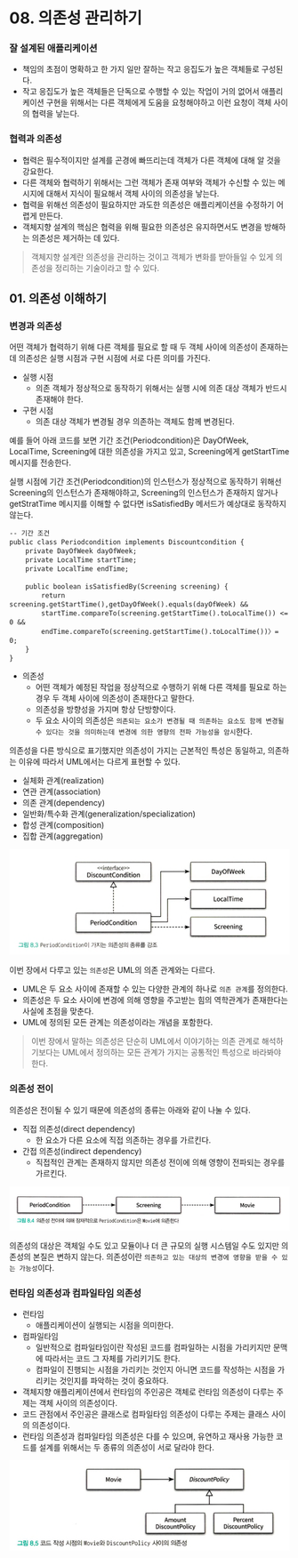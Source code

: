 # 08. 의존성 관리하기
### 잘 설계된 애플리케이션
* 책임의 초점이 명확하고 한 가지 일만 잘하는 작고 응집도가 높은 객체들로 구성된다.
* 작고 응집도가 높은 객체들은 단독으로 수행할 수 있는 작업이 거의 없어서 애플리케이션 구현을 위해서는 다른 객체에게 도움을 요청해야하고 이런 요청이 객체 사이의 협력을 낳는다.

### 협력과 의존성
* 협력은 필수적이지만 설계를 곤경에 빠뜨리는데 객체가 다른 객체에 대해 알 것을 강요한다.
* 다른 객체와 협력하기 위해서는 그런 객체가 존재 여부와 객체가 수신할 수 있는 메시지에 대해서 지식이 필요해서 객체 사이의 의존성을 낳는다.
* 협력을 위해선 의존성이 필요하지만 과도한 의존성은 애플리케이션을 수정하기 어렵게 만든다.
* 객체지향 설계의 핵심은 협력을 위해 필요한 의존성은 유지하면서도 변경을 방해하는 의존성은 제거하는 데 있다.

> 객체지향 설계란 의존성을 관리하는 것이고 객체가 변화를 받아들일 수 있게 의존성을 정리하는 기술이라고 할 수 있다.

## 01. 의존성 이해하기
### 변경과 의존성
어떤 객체가 협력하기 위해 다른 객체를 필요로 할 때 두 객체 사이에 의존성이 존재하는데 의존성은 실행 시점과 구현 시점에 서로 다른 의미를 가진다.
* 실행 시점
  * 의존 객체가 정상적으로 동작하기 위해서는 실행 시에 의존 대상 객체가 반드시 존재해야 한다.
* 구현 시점
  * 의존 대상 객체가 변경될 경우 의존하는 객체도 함께 변경된다.


예를 들어 아래 코드를 보면 기간 조건(Periodcondition)은 DayOfWeek, LocalTime, Screening에 대한 의존성을 가지고 있고, Screening에게 getStartTime 메시지를 전송한다.

실행 시점에 기간 조건(Periodcondition)의 인스턴스가 정상적으로 동작하기 위해선 Screening의 인스턴스가 존재해야하고, Screening의 인스턴스가 존재하지 않거나 getStratTime 메시지를 이해할 수 없다면 isSatisfiedBy 메서드가 예상대로 동작하지 않는다.
```
-- 기간 조건
public class Periodcondition implements Discountcondition {     
    private DayOfWeek dayOfWeek;
    private LocalTime startTime;
    private LocalTime endTime;

    public boolean isSatisfiedBy(Screening screening) {
        return screening.getStartTime(),getDayOfWeek().equals(dayOfWeek) && 
        startTime.compareTo(screening.getStartTime().toLocalTime()) <= 0 && 
        endTime.compareTo(screening.getStartTime().toLocalTime())〉= 0;
    } 
}
```

* 의존성
  * 어떤 객체가 예정된 작업을 정상적으로 수행하기 위해 다른 객체를 필요로 하는 경우 두 객체 사이에 의존성이 존재한다고 말한다.
  * 의존성을 방향성을 가지며 항상 단방향이다.
  * 두 요소 사이의 의존성은 `의존되는 요소가 변경될 때 의존하는 요소도 함께 변경될 수 있다는 것을 의미하는데 변경에 의한 영향의 전파 가능성을 암시`한다.

의존성을 다른 방식으로 표기했지만 의존성이 가지는 근본적인 특성은 동일하고, 의존하는 이유에 따라서 UML에서는 다르게 표현할 수 있다.
* 실체화 관계(realization)
* 연관 관계(association)
* 의존 관계(dependency)
* 일반화/특수화 관계(generalization/specialization)
* 합성 관계(composition)
* 집합 관계(aggregation)

<img src="./image/그림%208.3.png">

이번 장에서 다루고 있는 `의존성`은 UML의 의존 관계와는 다르다.
* UML은 두 요소 사이에 존재할 수 있는 다양한 관계의 하나로 `의존 관계`를 정의한다.
* 의존성은 두 요소 사이에 변경에 의해 영향을 주고받는 힘의 역학관계가 존재한다는 사실에 초점을 맞춘다.
* UML에 정의된 모든 관계는 의존성이라는 개념을 포함한다.

> 이번 장에서 말하는 의존성은 단순히 UML에서 이야기하는 의존 관계로 해석하기보다는 UML에서 정의하는 모든 관계가 가지는 공통적인 특성으로 바라봐야 한다.

### 의존성 전이
의존성은 전이될 수 있기 때문에 의존성의 종류는 아래와 같이 나눌 수 있다.
* 직접 의존성(direct dependency)
  * 한 요소가 다른 요소에 직접 의존하는 경우를 가르킨다.
* 간접 의존성(indirect dependency)
  * 직접적인 관계는 존재하지 않지만 의존성 전이에 의해 영향이 전파되는 경우를 가르킨다.

<img src="./image/그림%208.4.png">

의존성의 대상은 객체일 수도 있고 모듈이나 더 큰 규모의 실행 시스템일 수도 있지만 의존성의 본질은 변하지 않는다. 의존성이란 `의존하고 있는 대상의 변경에 영향을 받을 수 있는 가능성`이다.

### 런타임 의존성과 컴파일타임 의존성
* 런타임
  * 애플리케이션이 실행되는 시점을 의미한다.
* 컴파일타임
  * 일반적으로 컴파일타임이란 작성된 코드를 컴파일하는 시점을 가리키지만 문맥에 따라서는 코드 그 자체를 가리키기도 한다.
  * 컴파일이 진행되는 시점을 가리키는 것인지 아니면 코드를 작성하는 시점을 가리키는 것인지를 파악하는 것이 중요하다.
* 객체지향 애플리케이션에서 런타임의 주인공은 객체로 런타임 의존성이 다루는 주제는 객체 사이의 의존성이다.
* 코드 관점에서 주인공은 클래스로 컴파일타임 의존성이 다루는 주제는 클래스 사이의 의존성이다.
* 런타임 의존성과 컴파일타임 의존성은 다를 수 있으며, 유연하고 재사용 가능한 코드를 설계를 위해서는 두 종류의 의존성이 서로 달라야 한다.

<img src="./image/그림%208.5.png">